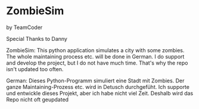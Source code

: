 # ZombieSim

by TeamCoder

Special Thanks to Danny

ZombieSim:
This python application simulates a city with some zombies.
The whole maintaining process etc. will be done in German. I do support and develop the project, but I do not have much time. That's why the repo isn't updated too often.

German:
Dieses Python-Programm simuliert eine Stadt mit Zombies.
Der ganze Maintaining-Prozess etc. wird in Detusch durchgefüht. Ich supporte und entwickle dieses Projekt, aber ich habe nicht viel Zeit. Deshalb wird das Repo nicht oft geupdated

